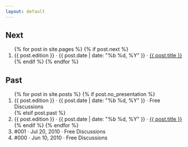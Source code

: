 ```yaml
---
layout: default
---
```


<div class="archive">
  <div class="next">
    <h2>Next</h2>
    <ol>
    {% for post in site.pages %}
      {% if post.next %}
      <li><span>{{ post.edition }} &middot; <time>{{ post.date | date: "%b %d, %Y" }}</time> &middot;</span>
        <a href="{{ '/next/' | prepend: site.baseurl }}">{{ post.title }}</a></li>
      {% endif %}
    {% endfor %}
    </ol>
  </div>

  <div class="past">
    <h2>Past</h2>
    <ol>
      {% for post in site.posts %}
        {% if post.no_presentation %}
        <li>
          <span>{{ post.edition }} &middot;
            <time title="{{ post.date }}">{{ post.date | date: "%b %d, %Y" }}</time> &middot;</span>
          Free Discussions
        </li>
        {% elsif post.past %}
        <li>
          <span>{{ post.edition }} &middot;
            <time title="{{ post.date }}">{{ post.date | date: "%b %d, %Y" }}</time> &middot;</span>
          <a href="{{ post.url | prepend: site.baseurl }}">{{ post.title }}</a>
        </li>
        {% endif %}
      {% endfor %}
        <li><span>#001 &middot; <time>Jul 20, 2010</time> &middot;</span> Free Discussions</li>
        <li><span>#000 &middot; <time>Jun 10, 2010</time> &middot;</span> Free Discussions</li>
    </ol>
  </div>
</div>
